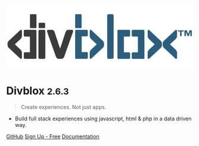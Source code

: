 <!-- _coverpage.md -->

![logo](_media/divblox-logo-1.png)

# Divblox <small>2.6.3</small>

> Create experiences. Not just apps.

- Build full stack experiences using javascript, html & php in a data driven way.

[GitHub](https://github.com/Divblox/Divblox/)
[Sign Up - Free](https://basecamp.Divblox.com/?view=register)
[Documentation](#what-is-Divblox)
